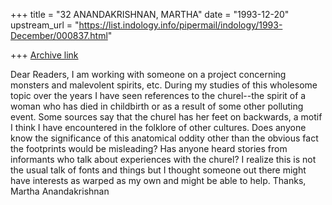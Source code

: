 +++
title = "32 ANANDAKRISHNAN, MARTHA"
date = "1993-12-20"
upstream_url = "https://list.indology.info/pipermail/indology/1993-December/000837.html"

+++
[Archive link](https://list.indology.info/pipermail/indology/1993-December/000837.html)

Dear Readers,
	I am working with someone on a project concerning monsters and 
malevolent spirits, etc.  During my studies of this wholesome topic over 
the years I have seen references to the churel--the spirit of a woman who 
has died in childbirth or as a result of some other polluting event.  Some 
sources say that the churel has her feet on backwards, a motif I think I 
have encountered in the folklore of other cultures. Does anyone know the 
significance of this anatomical oddity other than the obvious fact the 
footprints would be misleading?  Has anyone heard stories from informants 
who talk about experiences with the churel?
	I realize this is not the usual talk of fonts and things but I 
thought someone out there might have interests as warped as my own and 
might be able to help.
	Thanks,
Martha Anandakrishnan






